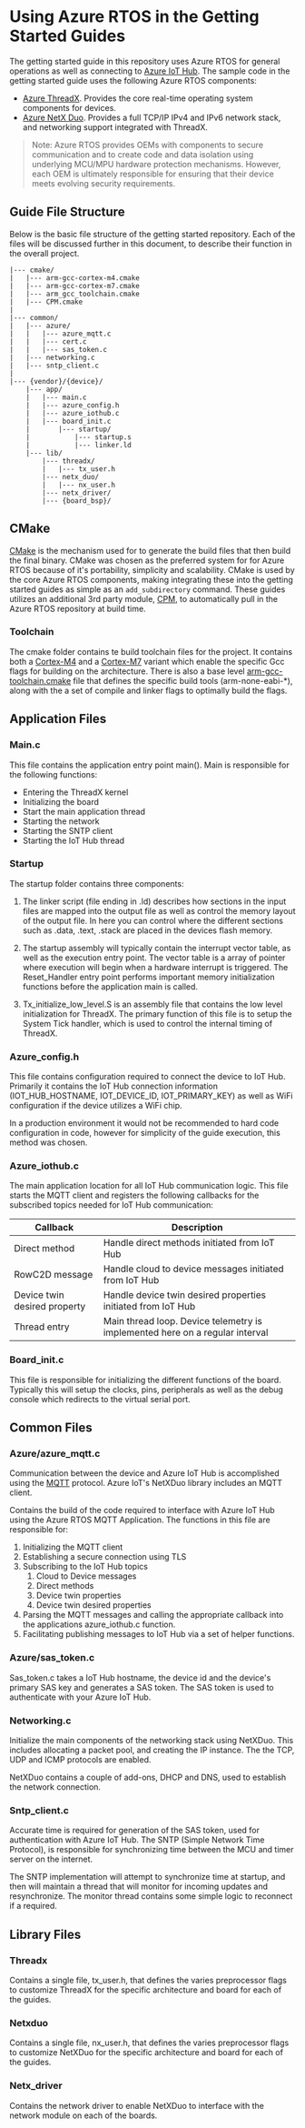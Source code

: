 # Using Azure RTOS in the Getting Started Guides

The getting started guide in this repository uses Azure RTOS for general operations as well as connecting to [Azure IoT Hub](https://azure.microsoft.com/en-us/services/iot-hub). The sample code in the getting started guide uses the following Azure RTOS components:

* [Azure ThreadX](threadx/overview-threadx.md). Provides the core real-time operating system components for devices.
* [Azure NetX Duo](netx-duo/overview-netx-duo.md). Provides a full TCP/IP IPv4 and IPv6 network stack, and networking support integrated with ThreadX.

> Note: Azure RTOS provides OEMs with components to secure communication and to create code and data isolation using underlying MCU/MPU hardware protection mechanisms. However, each OEM is ultimately responsible for ensuring that their device meets evolving security requirements.

## Guide File Structure

Below is the basic file structure of the getting started repository. Each of the files will be discussed further in this document, to describe their function in the overall project.

    |--- cmake/
    |   |--- arm-gcc-cortex-m4.cmake
    |   |--- arm-gcc-cortex-m7.cmake
    |   |--- arm_gcc_toolchain.cmake
    |   |--- CPM.cmake
    |
    |--- common/
    |   |--- azure/
    |   |   |--- azure_mqtt.c
    |   |   |--- cert.c
    |   |   |--- sas_token.c
    |   |--- networking.c
    |   |--- sntp_client.c
    |
    |--- {vendor}/{device}/
        |--- app/
        |   |--- main.c
        |   |--- azure_config.h
        |   |--- azure_iothub.c
        |   |--- board_init.c
        |       |--- startup/
        |           |--- startup.s
        |           |--- linker.ld
        |--- lib/
            |--- threadx/
            |   |--- tx_user.h
            |--- netx_duo/
            |   |--- nx_user.h
            |--- netx_driver/
            |--- {board_bsp}/

## CMake

[CMake](https://cmake.org) is the mechanism used for to generate the build files that then build the final binary. CMake was chosen as the preferred system for for Azure RTOS because of it's portability, simplicity and scalability. CMake is used by the core Azure RTOS components, making integrating these into the getting started guides as simple as an `add_subdirectory` command. These guides utilizes an additional 3rd party module, [CPM](https://github.com/TheLartians/CPM), to automatically pull in the Azure RTOS repository at build time.

### Toolchain

The cmake folder contains te build toolchain files for the project. It contains both a [Cortex-M4](../cmake/arm-gcc-cortex-m4.cmake) and a [Cortex-M7](../cmake/arm-gcc-cortex-m7.cmake) variant which enable the specific Gcc flags for building on the architecture. There is also a base level [arm-gcc-toolchain.cmake](../cmake/arm-gcc-toolchain.cmake) file that defines the specific build tools (arm-none-eabi-*), along with the a set of compile and linker flags to optimally build the flags.

## Application Files

### Main.c

This file contains the application entry point main(). Main is responsible for the following functions:

* Entering the ThreadX kernel
* Initializing the board
* Start the main application thread
* Starting the network
* Starting the SNTP client
* Starting the IoT Hub thread

### Startup

The startup folder contains three components:

1. The linker script (file ending in .ld) describes how sections in the input files are mapped into the output file as well as control the memory layout of the output file. In here you can control where the different sections such as .data, .text, .stack are placed in the devices flash memory.

1. The startup assembly will typically contain the interrupt vector table, as well as the execution entry point. The vector table is a array of pointer where execution will begin when a hardware interrupt is triggered. The Reset_Handler entry point performs important memory initialization functions before the application main is called.

1. Tx_initialize_low_level.S is an assembly file that contains the low level initialization for ThreadX. The primary function of this file is to setup the System Tick handler, which is used to control the internal timing of ThreadX.

### Azure_config.h

This file contains configuration required to connect the device to IoT Hub. Primarily it contains the IoT Hub connection information (IOT_HUB_HOSTNAME, IOT_DEVICE_ID, IOT_PRIMARY_KEY) as well as WiFi configuration if the device utilizes a WiFi chip.

In a production environment it would not be recommended to hard code configuration in code, however for simplicity of the guide execution, this method was chosen.

### Azure_iothub.c

The main application location for all IoT Hub communication logic. This file starts the MQTT client and registers the following callbacks for the subscribed topics needed for IoT Hub communication:


|Callback |Description|
|---------|---------|
|Direct method |Handle direct methods initiated from IoT Hub|
|RowC2D message |Handle cloud to device messages initiated from IoT Hub|
|Device twin desired property |Handle device twin desired properties initiated from IoT Hub|
|Thread entry |Main thread loop. Device telemetry is implemented here on a regular interval|

### Board_init.c

This file is responsible for initializing the different functions of the board. Typically this will setup the clocks, pins, peripherals as well as the debug console which redirects to the virtual serial port.

## Common Files

### Azure/azure_mqtt.c

Communication between the device and Azure IoT Hub is accomplished using the [MQTT](http://mqtt.org) protocol. Azure IoT's NetXDuo library includes an MQTT client.

Contains the build of the code required to interface with Azure IoT Hub using the Azure RTOS MQTT Application. The functions in this file are responsible for:

1. Initializing the MQTT client
1. Establishing a secure connection using TLS
1. Subscribing to the IoT Hub topics
    1. Cloud to Device messages
    1. Direct methods
    1. Device twin properties
    1. Device twin desired properties
1. Parsing the MQTT messages and calling the appropriate callback into the applications azure_iothub.c function.
1. Facilitating publishing messages to IoT Hub via a set of helper functions.

### Azure/sas_token.c

Sas_token.c takes a IoT Hub hostname, the device id and the device's primary SAS key and generates a SAS token. The SAS token is used to authenticate with your Azure IoT Hub.

### Networking.c

Initialize the main components of the networking stack using NetXDuo. This includes allocating a packet pool, and creating the IP instance. The the TCP, UDP and ICMP protocols are enabled.

NetXDuo contains a couple of add-ons, DHCP and DNS, used to establish the network connection.

### Sntp_client.c

Accurate time is required for generation of the SAS token, used for authentication with Azure IoT Hub. The SNTP (Simple Network Time Protocol), is responsible for synchronizing time between the MCU and timer server on the internet.

The SNTP implementation will attempt to synchronize time at startup, and then will maintain a thread that will monitor for incoming updates and resynchronize. The monitor thread contains some simple logic to reconnect if a required.

## Library Files

### Threadx

Contains a single file, tx_user.h, that defines the varies preprocessor flags to customize ThreadX for the specific architecture and board for each of the guides.

### Netxduo

Contains a single file, nx_user.h, that defines the varies preprocessor flags to customize NetXDuo for the specific architecture and board for each of the guides.

### Netx_driver

Contains the network driver to enable NetXDuo to interface with the network module on each of the boards.
